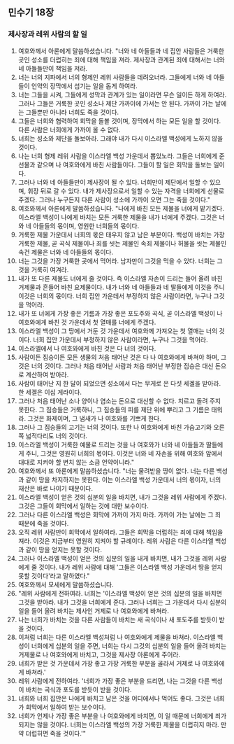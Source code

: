 ## 민수기 18장

### 제사장과 레위 사람의 할 일
1. 여호와께서 아론에게 말씀하셨습니다. "너와 네 아들들과 네 집안 사람들은 거룩한 곳인 성소를 더럽히는 죄에 대해 책임을 져라. 제사장과 관계된 죄에 대해서는 너와 네 아들들만이 책임을 져라.
2. 너는 너의 지파에서 너의 형제인 레위 사람들을 데려오너라. 그들에게 너와 네 아들들이 언약의 장막에서 섬기는 일을 돕게 하여라.
3. 너는 그들을 시켜, 그들에게 성막과 관계가 있는 일이라면 무슨 일이든 하게 하여라. 그러나 그들은 거룩한 곳인 성소나 제단 가까이에 가서는 안 된다. 가까이 가는 날에는 그들뿐만 아니라 너희도 죽을 것이다.
4. 그들은 너희와 협력하여 회막을 돌볼 것이며, 장막에서 하는 모든 일을 할 것이다. 다른 사람은 너희에게 가까이 올 수 없다.
5. 너희는 성소와 제단을 돌보아라. 그래야 내가 다시 이스라엘 백성에게 노하지 않을 것이다.
6. 나는 너희 형제 레위 사람을 이스라엘 백성 가운데서 뽑았노라. 그들은 너희에게 준 선물과 같으며 나 여호와에게 바친 사람들이다. 그들이 할 일은 회막을 돌보는 일이다.
7. 그러나 너와 네 아들들만이 제사장이 될 수 있다. 너희만이 제단에서 일할 수 있으며, 휘장 뒤로 갈 수 있다. 내가 제사장으로서 일할 수 있는 자격을 너희에게 선물로 주겠다. 그러나 누구든지 다른 사람이 성소에 가까이 오면 그는 죽을 것이다."
8. 여호와께서 아론에게 말씀하셨습니다. "나에게 바친 모든 제물을 너에게 맡기겠다. 이스라엘 백성이 나에게 바치는 모든 거룩한 제물을 내가 너에게 주겠다. 그것은 너와 네 아들들의 몫이며, 영원한 너희들의 몫이다.
9. 거룩한 제물 가운데서 너희의 몫은 태우지 않고 남은 부분이다. 백성이 바치는 가장 거룩한 제물, 곧 곡식 제물이나 죄를 씻는 제물인 속죄 제물이나 허물을 씻는 제물인 속건 제물은 너와 네 아들들의 몫이다.
10. 너는 그것을 가장 거룩한 곳에서 먹어라. 남자만이 그것을 먹을 수 있다. 너희는 그것을 거룩히 여겨라.
11. 내가 또 다른 제물도 너에게 줄 것이다. 즉 이스라엘 자손이 드리는 들어 올려 바친 거제물과 흔들어 바친 요제물이다. 내가 너와 네 아들들과 네 딸들에게 이것을 주니 이것은 너희의 몫이다. 너희 집안 가운데서 부정하지 않은 사람이라면, 누구나 그것을 먹어라.
12. 내가 또 너에게 가장 좋은 기름과 가장 좋은 포도주와 곡식, 곧 이스라엘 백성이 나 여호와에게 바친 것 가운데서 첫 열매를 너에게 주겠다.
13. 이스라엘 백성이 그 땅에서 거둔 것 가운데서 여호와께 가져오는 첫 열매는 너의 것이다. 너희 집안 가운데서 부정하지 않은 사람이라면, 누구나 그것을 먹어라.
14. 이스라엘에서 나 여호와에게 바친 것은 다 너의 것이다.
15. 사람이든 짐승이든 모든 생물의 처음 태어난 것은 다 나 여호와에게 바쳐야 하며, 그것은 너의 것이다. 그러나 처음 태어난 사람과 처음 태어난 부정한 짐승은 대신 돈으로 계산하여 받아라.
16. 사람이 태어난 지 한 달이 되었으면 성소에서 다는 무게로 은 다섯 세겔을 받아라. 한 세겔은 이십 게라이다.
17. 그러나 처음 태어난 소나 양이나 염소는 돈으로 대신할 수 없다. 치르고 돌려 주지 못한다. 그 짐승들은 거룩하니, 그 짐승들의 피를 제단 위에 뿌리고 그 기름은 태워라. 그것은 화제이며, 그 냄새가 나 여호와를 기쁘게 한다.
18. 그러나 그 짐승들의 고기는 너의 것이다. 또한 나 여호와에게 바친 가슴고기와 오른쪽 넓적다리도 너의 것이다.
19. 이스라엘 백성이 거룩한 예물로 드리는 것을 나 여호와가 너와 네 아들들과 딸들에게 주니, 그것은 영원히 너희의 몫이다. 이것은 너와 네 자손을 위해 여호와 앞에서 대대로 지켜야 할 변치 않는 소금 언약이니라."
20. 여호와께서 또 아론에게 말씀하셨습니다. "너는 물려받을 땅이 없다. 너는 다른 백성과 같이 땅을 차지하지는 못한다. 이는 이스라엘 백성 가운데서 너의 몫이자, 너의 재산은 바로 나이기 때문이다.
21. 이스라엘 백성이 얻은 것의 십분의 일을 바치면, 내가 그것을 레위 사람에게 주겠다. 그것은 그들이 회막에서 일하는 것에 대한 보수이다.
22. 그러나 다른 이스라엘 백성은 회막에 가까이 가지 마라. 가까이 가는 날에는 그 죄 때문에 죽을 것이다.
23. 오직 레위 사람만이 회막에서 일하여라. 그들은 회막을 더럽히는 죄에 대해 책임을 져라. 이것은 지금부터 영원히 지켜야 할 규례이다. 레위 사람은 다른 이스라엘 백성과 같이 땅을 얻지는 못할 것이다.
24. 그러나 이스라엘 백성이 얻은 것의 십분의 일을 내게 바치면, 내가 그것을 레위 사람에게 줄 것이다. 내가 레위 사람에 대해 '그들은 이스라엘 백성 가운데서 땅을 얻지 못할 것이다'라고 말하였다."
25. 여호와께서 모세에게 말씀하셨습니다.
26. "레위 사람에게 전하여라. 너희는 '이스라엘 백성이 얻은 것의 십분의 일을 바치면 그것을 받아라. 내가 그것을 너희에게 준다. 그러나 너희는 그 가운데서 다시 십분의 일을 들어 올려 바치는 제사인 거제로 나 여호와에게 바쳐라.
27. 나는 너희가 바치는 것을 다른 사람들이 바치는 새 곡식이나 새 포도주를 받듯이 받을 것이다.
28. 이처럼 너희는 다른 이스라엘 백성처럼 나 여호와에게 제물을 바쳐라. 이스라엘 백성이 너희에게 십분의 일을 주면, 너희는 다시 그것의 십분의 일을 들어 올려 바치는 거제물로 나 여호와에게 바치고, 그것을 제사장 아론에게 주어라.
29. 너희가 받은 것 가운데서 가장 좋고 가장 거룩한 부분을 골라서 거제로 나 여호와에게 바쳐라.'
30. 레위 사람에게 전하여라. '너희가 가장 좋은 부분을 드리면, 나는 그것을 다른 백성이 바치는 곡식과 포도를 받듯이 받을 것이다.
31. 너희와 너희 집안은 나에게 바치고 남은 것을 어디에서나 먹어도 좋다. 그것은 너희가 회막에서 일하여 받는 보수이다.
32. 너희가 언제나 가장 좋은 부분을 나 여호와에게 바치면, 이 일 때문에 너희에게 죄가 되지는 않을 것이다. 너희는 이스라엘 백성의 가장 거룩한 제물을 더럽히지 마라. 만약 더럽히면 죽을 것이다.'"